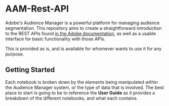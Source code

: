 # AAM-Rest-API

Adobe's Audience Manager is a powerful platform for managing audience segmentation.  This repository aims to create a straightforward introduction to the REST APIs found [in the Adobe documentation](https://docs.adobe.com/content/help/en/audience-manager/user-guide/api-and-sdk-code/rest-apis/rest-api-main.html), as well as a usable interface for basic functionality with those APIs.

This is provided as is, and is available for whomever wants to use it for any purpose.

## Getting Started
Each notebook is broken down by the elements being manipulated within the Audience Manager system, or the type of data that is involved.  The best place to start is going to be to reference the **User Guide** as it provides a breakdown of the different notebooks, and what each contains.
